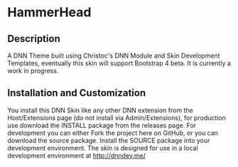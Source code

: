 HammerHead
==========

Description
-----------
A DNN Theme built using Christoc's DNN Module and Skin Development Templates, eventually this skin will support Bootstrap 4 beta. It is currently a work in progress.

Installation and Customization
------------------------------
You install this DNN Skin like any other DNN extension from the Host/Extensions page (do not install via Admin/Extensions), for production use download the INSTALL package from the releases page. For development you can either Fork the project here on GitHub, or you can download the source package. Install the SOURCE package into your development environment. The skin is designed for use in a local development environment at http://dnndev.me/ 

